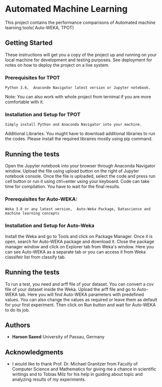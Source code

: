 # Automated Machine Learning

This project contains the performance comparisons of Automated machine learning tools( Auto-WEKA, TPOT)

## Getting Started

These instructions will get you a copy of the project up and running on your local machine for development and testing purposes. See deployment for notes on how to deploy the project on a live system.

### Prerequisites for TPOT
```
Python 3.6,  Anaconde Navigator latest version or Jupyter notebook.
```

Note: You can also work with whole project from ternimal if you are more comfortable with it.

### Installation and Setup for TPOT
```
Simply install Python and Anaconda Navigator into your machine.
```

Additional Libraries: You mught have to download additional libraries to run the codes. Please install the required libraires mostly using pip command.

## Running the tests
Open the Jupyter notebook into your browser through Anaconda Navigator window. Upload the file using upload button on the right of Jupyter notebook console. Once the file is uploaded, select the code and press run cell button or run it using ctrl+enter using your keyboard. Code can take time for compilation. You have to wait for the final results.
### Prerequisites for Auto-WEKA: 
```
Weka 3.8 or any latest version,  Auto-Weka Package, Datascience and machine learning concepts
```
### Installation and Setup for Auto-Weka

Install the Weka and go to Tools and click on Package Manager. Once it is open, search for Auto-WEKA package and download it. Close the 
package manager window and click on Explorer tab from Weka's window. Here you can see Auto-WEKA as a separate tab or you can access it from Weka classifeir list from classify tab.

## Running the tests
To run a test, you need and arff file of your dataset. You can convert a csv file of your dataset inside the Weka. Upload the arff file and go to Auto-WEKA tab. Here you will find Auto-WEKA parameters with predefined values. You can also change the values as required or leave them as default for your first experiment. Then click on Run button and wait for Auto-WEKA to do its job. 
## Authors
* **Haroon Saeed** University of Passau, Germany
## Acknowledgments
* I would like to thank Prof. Dr. Michael Granitzer from Faculty of Computer Science and Mathematics  for giving me a chance in scientific writings and to Tobias Milz for his help in guiding about topic and analyzing results of my experiments.
